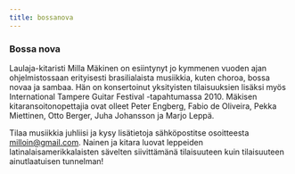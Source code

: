 ```yaml
---
title: bossanova
---
```


### Bossa nova

Laulaja-kitaristi Milla Mäkinen on esiintynyt jo kymmenen vuoden ajan ohjelmistossaan erityisesti brasilialaista musiikkia, kuten choroa, bossa novaa ja sambaa. Hän on konsertoinut yksityisten tilaisuuksien lisäksi myös International Tampere Guitar Festival -tapahtumassa 2010. Mäkisen kitaransoitonopettajia ovat olleet Peter Engberg, Fabio de Oliveira, Pekka Miettinen, Otto Berger, Juha Johansson ja Marjo Leppä. 

Tilaa musiikkia juhliisi ja kysy lisätietoja sähköpostitse osoitteesta [milloin@gmail.com](mailto:milloin@gmail.com). Nainen ja kitara luovat leppeiden latinalaisamerikkalaisten sävelten siivittämänä tilaisuuteen kuin tilaisuuteen ainutlaatuisen tunnelman!
